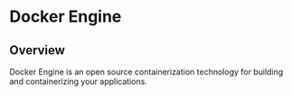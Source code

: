 # Docker Engine

## Overview

Docker Engine is an open source containerization technology for building and containerizing your applications.
